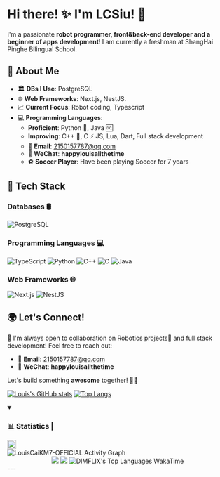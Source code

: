 # Hi there! ✨ I'm LCSiu! 🚀

I'm a passionate **robot programmer, front&back-end developer and a beginner of apps development**! I am currently a freshman at ShangHai Pinghe Bilingual School. 

## 🚀 About Me

- 🏛 **DBs I Use**: PostgreSQL
-  🌐 **Web Frameworks**: Next.js, NestJS.
- 📈 **Current Focus**: Robot coding, Typescript
- 💻 **Programming Languages**:
  - **Proficient**: Python 🐍, Java 🆒
  - **Improving**: C++ 🚀, C ⚡ JS, Lua, Dart, Full stack development
  - 📧 **Email**: 2150157787@qq.com
  - 💬 **WeChat**: **happylouisallthetime**
  - ⚽ **Soccer Player**: Have been playing Soccer for 7 years




## 🔧 Tech Stack

### **Databases** 🛢
![PostgreSQL](https://img.shields.io/badge/PostgreSQL-336791?logo=postgresql&logoColor=white&style=for-the-badge)


### **Programming Languages** 💻
![TypeScript](https://img.shields.io/badge/TypeScript-3178C6?logo=typescript&logoColor=white&style=for-the-badge)
![Python](https://img.shields.io/badge/Python-3776AB?logo=python&logoColor=white&style=for-the-badge)
![C++](https://img.shields.io/badge/C++-00599C?logo=cplusplus&logoColor=white&style=for-the-badge)
![C](https://img.shields.io/badge/C-00599C?logo=c&logoColor=white&style=for-the-badge)
![Java](https://img.shields.io/badge/java-%23ED8B00.svg?style=for-the-badge&logo=openjdk&logoColor=white)

### **Web Frameworks** 🌐
![Next.js](https://img.shields.io/badge/Next.js-000000?logo=nextdotjs&logoColor=white&style=for-the-badge)
![NestJS](https://img.shields.io/badge/NestJS-E0234E?logo=nestjs&logoColor=white&style=for-the-badge)



## 🌍 Let's Connect!

🤝 I'm always open to collaboration on Robotics projects🤖 and full stack development! Feel free to reach out:

- 📧 **Email**: 2150157787@qq.com
- 💬 **WeChat**: **happylouisallthetime**

Let's build something **awesome** together! 🚀🔥

[![Louis's GitHub stats](https://github-readme-stats.vercel.app/api?username=LouisCaiKM7&theme=radical&cache_seconds=10)](https://github.com/anuraghazra/github-readme-stats)       [![Top Langs](https://github-readme-stats.vercel.app/api/top-langs/?username=LouisCaiKM7&layout=compact&count_private=true&show_icons=true&theme=radical&langs_count=8)](https://github.com/anuraghazra/github-readme-stats)
<details open>
<summary><h3>📊 Statistics | </h3> <img height="20px" src="https://visitcount.itsvg.in/api?id=LouisCaiKM7&label=Profile%20Views&color=12&icon=5&pretty=true" /></summary>
    <img alt="LouisCaiKM7-OFFICIAL Activity Graph" src="https://github-readme-activity-graph.vercel.app/graph/?username=LouisCaiKM7&bg_color=RRGGBBAA&title_color=00abf0&color=00abf0&line=00abf0&point=DEDEDE&hide_border=true&custom_title=Contribution⠀Graph" />
	<div align="center">
	    <img src="https://github-readme-stats.vercel.app/api/top-langs/?username=LouisCaiKM7&layout=compact&theme=transparent"/>
	    <img src="https://github-readme-stats.vercel.app/api?username=LouisCaiKM7&show_icons=true&theme=transparent"/>
	    <img alt="DIMFLIX's Top Languages WakaTime" src="https://github-readme-stats.vercel.app/api/wakatime?username=LouisCaiKM7&theme=transparent&title_color=5acbe9&color=E3E3E3&text_color=DEDEDE&hide_border=true&text_bold=true&layout=compact" /><br>
	</div>
</details>
---

